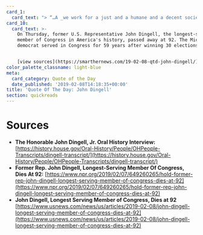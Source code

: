 ```yaml
---
card_1:
  card_text: "> “…A _we work for a just and a humane and a decent society, where everybody has a chance to amount to something. And where we dona\x19t give handouts, but we give hands-up, so that people can grow._“"
card_10:
  card_text: >-
    On Thursday, former U.S. Representative John Dingell, the longest-serving
    member of Congress in America's history, passed away at 92. The Michigan
    democrat served in Congress for 59 years after winning 30 elections.


    [view sources](https://smarthernews.com/19-02-08-qtd-john-dingell/)
color_palette_classname: light-blue
meta:
  card_category: Quote of the Day
  date_published: '2019-02-08T14:18:35+00:00'
title: 'Quote Of The Day: John Dingell'
section: quickreads
---
```

Sources
=======

*   **The Honorable John Dingell, Jr. Oral History Interview:**  
    [https://history.house.gov/Oral-History/People/OHPeople-Transcripts/dingell-transcript/](https://history.house.gov/Oral-History/People/OHPeople-Transcripts/dingell-transcript/)
*   **Former Rep. John Dingell, Longest-Serving Member Of Congress, Dies At 92:** [https://www.npr.org/2019/02/07/649260265/hold-former-rep-john-dingell-longest-serving-member-of-congress-dies-at-92](https://www.npr.org/2019/02/07/649260265/hold-former-rep-john-dingell-longest-serving-member-of-congress-dies-at-92)
*   **John Dingell, Longest Serving Member of Congress, Dies at 92**  
    [https://www.usnews.com/news/us/articles/2019-02-08/john-dingell-longest-serving-member-of-congress-dies-at-92](https://www.usnews.com/news/us/articles/2019-02-08/john-dingell-longest-serving-member-of-congress-dies-at-92)